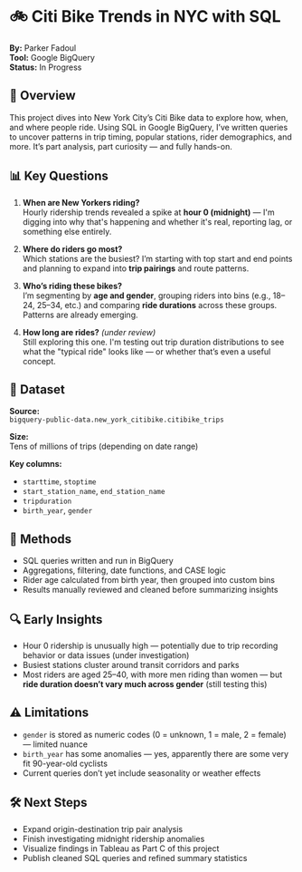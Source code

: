 # 🚲 Citi Bike Trends in NYC with SQL

**By:** Parker Fadoul  
**Tool:** Google BigQuery  
**Status:** In Progress

## 📌 Overview

This project dives into New York City’s Citi Bike data to explore how, when, and where people ride. Using SQL in Google BigQuery, I’ve written queries to uncover patterns in trip timing, popular stations, rider demographics, and more. It’s part analysis, part curiosity — and fully hands-on.

## 📊 Key Questions

1. **When are New Yorkers riding?**  
   Hourly ridership trends revealed a spike at **hour 0 (midnight)** — I'm digging into why that's happening and whether it's real, reporting lag, or something else entirely.

2. **Where do riders go most?**  
   Which stations are the busiest? I’m starting with top start and end points and planning to expand into **trip pairings** and route patterns.

3. **Who’s riding these bikes?**  
   I’m segmenting by **age and gender**, grouping riders into bins (e.g., 18–24, 25–34, etc.) and comparing **ride durations** across these groups. Patterns are already emerging.

4. **How long are rides?** *(under review)*  
   Still exploring this one. I'm testing out trip duration distributions to see what the "typical ride" looks like — or whether that’s even a useful concept.

## 📂 Dataset

**Source:**  
`bigquery-public-data.new_york_citibike.citibike_trips`

**Size:**  
Tens of millions of trips (depending on date range)

**Key columns:**
- `starttime`, `stoptime`
- `start_station_name`, `end_station_name`
- `tripduration`
- `birth_year`, `gender`

## 🧠 Methods

- SQL queries written and run in BigQuery
- Aggregations, filtering, date functions, and CASE logic
- Rider age calculated from birth year, then grouped into custom bins
- Results manually reviewed and cleaned before summarizing insights

## 🔍 Early Insights

- Hour 0 ridership is unusually high — potentially due to trip recording behavior or data issues (under investigation)
- Busiest stations cluster around transit corridors and parks
- Most riders are aged 25–40, with more men riding than women — but **ride duration doesn’t vary much across gender** (still testing this)

## ⚠️ Limitations

- `gender` is stored as numeric codes (0 = unknown, 1 = male, 2 = female) — limited nuance  
- `birth_year` has some anomalies — yes, apparently there are some very fit 90-year-old cyclists
- Current queries don’t yet include seasonality or weather effects

## 🛠️ Next Steps

- Expand origin-destination trip pair analysis  
- Finish investigating midnight ridership anomalies  
- Visualize findings in Tableau as Part C of this project  
- Publish cleaned SQL queries and refined summary statistics
